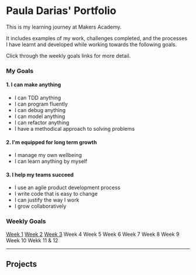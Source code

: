 
# Paula Darias' Portfolio

This is my learning journey at Makers Academy.

It includes examples of my work, challenges completed, and the processes I have learnt and developed while working towards the following goals.

Click through the weekly goals links for more detail.

### My Goals

#### 1. I can make anything

- I can TDD anything
- I can program fluently
- I can debug anything
- I can model anything
- I can refactor anything
- I have a methodical approach to solving problems

#### 2. I'm equipped for long term growth

- I manage my own wellbeing
- I can learn anything by myself

#### 3. I help my teams succeed

- I use an agile product development process
- I write code that is easy to change
- I can justify the way I work
- I grow collaboratively

### Weekly Goals

[Week 1](https://github.com/pauladarias/My_Portfolio/blob/master/week1.md)
[Week 2](https://github.com/pauladarias/My_Portfolio/blob/master/week2.md)
[Week 3](https://github.com/pauladarias/My_Portfolio/blob/master/week3.md)
Week 4
Week 5
Week 6
Week 7
Week 8
Week 9
Week 10
Wekk 11 & 12

------

## Projects


